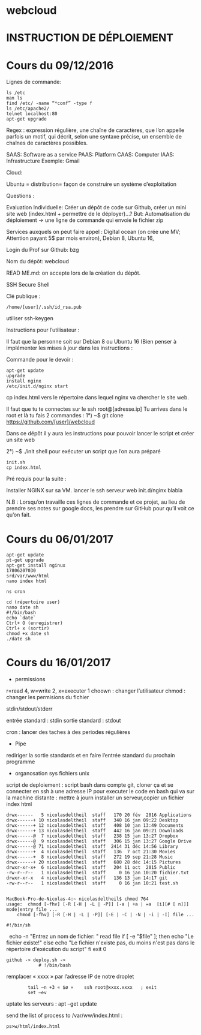 # webcloud

# INSTRUCTION DE DÉPLOIEMENT

# Cours du 09/12/2016 

Lignes de commande: 

	ls /etc 
	man ls
	find /etc/ -name “*conf” -type f
	ls /etc/apache2/
	telnet localhost:80
	apt-get upgrade	 	 	 	


Regex : expression régulière, une chaîne de caractères, que l’on appelle parfois un motif, qui décrit, selon une syntaxe précise, un ensemble de chaînes de caractères possibles.

SAAS: Software as a service
PAAS: Platform
CAAS: Computer
IAAS: Infrastructure
Exemple: Gmail

Cloud: 


Ubuntu = distribution= façon de construire un système d’exploitation

Questions : 



Evaluation Individuelle: Créer un dépôt de code sur Github, créer un mini site web (index.html + permettre de le déployer)…?
But: Automatisation du déploiement
→ une ligne de commande qui envoie le fichier zip

Services auxquels on peut faire appel : Digital ocean (on crée une MV; Attention payant 5$ par mois environ), Debian 8, Ubuntu 16, 

Login du Prof sur Github: bzg

Nom du dépôt: webcloud

READ ME.md: on accepte lors de la création du dépôt. 

SSH Secure Shell

Clé publique :

	/home/[user]/.ssh/id_rsa.pub

utiliser ssh-keygen


Instructions pour l’utilisateur : 

Il faut que la personne soit sur Debian 8 ou Ubuntu 16 (Bien penser à implémenter les mises à jour dans les instructions :

Commande pour le devoir :

	apt-get update
	upgrade
	install nginx
	/etc/init.d/nginx start
cp index.html vers le répertoire dans lequel nginx va chercher le site web.

Il faut que tu te connectes sur le ssh root@[adresse.ip]
Tu arrives dans le root et là tu fais 2 commandes :
1°) ~$ git clone https://github.com/[user]/webcloud

Dans ce dépôt il y aura les instructions pour pouvoir lancer le script et créer un site web 

2°) ~$ ./init shell pour exécuter un script que l’on aura préparé

	init.sh
	cp index.html

Pré requis pour la suite :

Installer NGINX sur sa VM.
lancer le ssh serveur web init.d/nginx blabla

N.B : Lorsqu’on travaille ces lignes de commande et ce projet, au lieu de prendre ses notes sur google docs, les prendre sur GitHub pour qu’il voit ce qu’on fait.

# Cours du 06/01/2017 

	apt-get update
	pt-get upgrade 
	apt-get install nginux 
	17806207030
	srd/var/www/html
	nano index html 

	ns cron

	cd (répertoire user)
	nano date sh
	#!/bin/bash
	echo `date`
	Ctrl+ O (enregistrer)
	Ctrl+ x (sortir)
	chmod +x date sh
	./date sh 

# Cours du 16/01/2017 

- permissions

r=read  4, w=write 2, x=executer  1 
choown : changer l’utilisateur 
chmod : changer les permisions du fichier 



stdin/stdout/stderr

entrée standard : stdin
sortie standard : stdout 

cron : lancer des taches à des periodes régulières 



- Pipe

rediriger la sortie standards et en faire l’entrée standard du prochain programme 


- organosation sys fichiers unix 

script de deploiement : script bash dans compte git, cloner ça et se connecter en ssh à une adresse IP pour executer le code en bash qui va sur la machine distante : mettre à journ installer un serveur,copier un fichier index html 


	drwx------   5 nicolasdeltheil  staff   170 20 fév  2016 Applications
	drwx------+ 10 nicolasdeltheil  staff   340 16 jan 09:22 Desktop
	drwx------+ 12 nicolasdeltheil  staff   408 10 jan 13:49 Documents
	drwx------+ 13 nicolasdeltheil  staff   442 16 jan 09:21 Downloads
	drwx------@  7 nicolasdeltheil  staff   238 15 jan 13:27 Dropbox
	drwx------@  9 nicolasdeltheil  staff   306 15 jan 13:27 Google Drive
	drwx------@ 71 nicolasdeltheil  staff  2414 31 déc 14:56 Library
	drwx------+  4 nicolasdeltheil  staff   136  7 oct 21:30 Movies
	drwx------+  8 nicolasdeltheil  staff   272 19 sep 21:28 Music
	drwx------+ 20 nicolasdeltheil  staff   680 28 déc 14:15 Pictures
	drwxr-xr-x+  6 nicolasdeltheil  staff   204 11 oct  2015 Public
	-rw-r--r--   1 nicolasdeltheil  staff     0 16 jan 10:20 fichier.txt
	drwxr-xr-x   4 nicolasdeltheil  staff   136 13 jan 14:17 git
	-rw-r--r--   1 nicolasdeltheil  staff     0 16 jan 10:21 test.sh


	MacBook-Pro-de-Nicolas-4:~ nicolasdeltheil$ chmod 764
	usage:	chmod [-fhv] [-R [-H | -L | -P]] [-a | +a | =a  [i][# [ n]]] mode|entry file ...
		chmod [-fhv] [-R [-H | -L | -P]] [-E | -C | -N | -i | -I] file ...

	#!/bin/sh
 
	echo -n "Entrez un nom de fichier: "
	read file
	if [ -e "$file" ]; then
		echo "Le fichier existe!"
	else
		echo "Le fichier n'existe pas, du moins n'est pas dans le répertoire d'exécution du script"
	fi
	exit 0


	github -> deploy.sh ->  
				# !/bin/bash 

remplacer « xxxx » par l’adresse IP de notre droplet 

			tail –n +3 « $ø »    ssh root@xxxx.xxxx   ; exit 
			set –ev
uptate les serveurs : 
			apt –get update 

send the list of process to /var/ww/index.html : 

	ps>w/html/index.html



